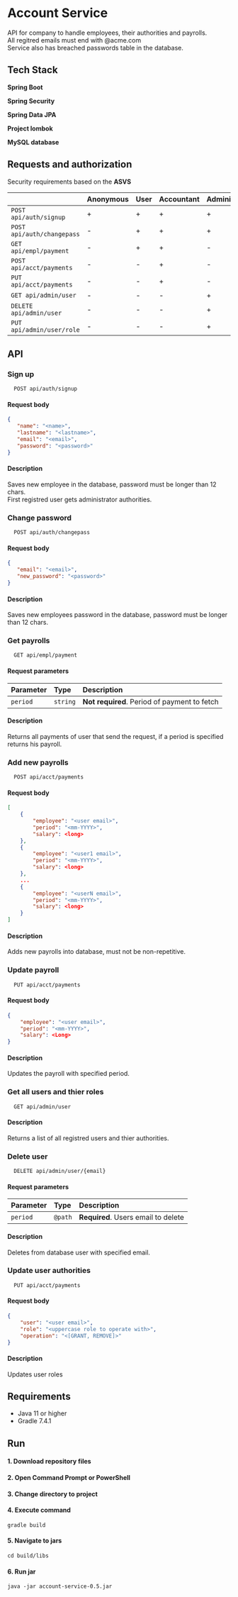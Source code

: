 
# Account Service

API for company to handle employees, their authorities and payrolls.  
All regitred emails must end with @acme.com  
Service also has breached passwords table in the database.
## Tech Stack

**Spring Boot**  

**Spring Security**

**Spring Data JPA**

**Project lombok**

**MySQL database**



## Requests and authorization

Security requirements based on the **ASVS**

|                             | Anonymous | User | Accountant | Administrator |
| :-------------------------- | :-------- | :--- | :--------- | :------------ |
| `POST api/auth/signup`      | +         | +    | +          | +             |
| `POST api/auth/changepass`  | -         | +    | +          | +             |
| `GET api/empl/payment`      | -         | +    | +          | -             |
| `POST api/acct/payments`    | -         | -    | +          | -             |
| `PUT api/acct/payments`     | -         | -    | +          | -             |
| `GET api/admin/user`        | -         | -    | -          | +             |
| `DELETE api/admin/user`     | -         | -    | -          | +             |
| `PUT api/admin/user/role`   | -         | -    | -          | +             |



## API

### Sign up

```
  POST api/auth/signup
```
#### Request body
```json
{
   "name": "<name>",
   "lastname": "<lastname>",
   "email": "<email>",
   "password": "<password>"
}
```

#### Description
Saves new employee in the database, password must be longer than 12 chars.  
First registred user gets administrator authorities.


### Change password

```
  POST api/auth/changepass
```
#### Request body
```json
{
   "email": "<email>",
   "new_password": "<password>"
}
```
#### Description
Saves new employees password in the database, password must be longer than 12 chars.


### Get payrolls

```
  GET api/empl/payment
```
#### Request parameters
| Parameter | Type     | Description                                  |
| :-------- | :------- | :------------------------------------------- |
| `period`  | `string` | **Not required**. Period of payment to fetch |

#### Description
Returns all payments of user that send the request, if a period is specified returns his payroll.


### Add new payrolls

```
  POST api/acct/payments
```
#### Request body
```json
[
    {
        "employee": "<user email>",
        "period": "<mm-YYYY>",
        "salary": <long>
    },
    {
        "employee": "<user1 email>",
        "period": "<mm-YYYY>",
        "salary": <long>
    },
    ...
    {
        "employee": "<userN email>",
        "period": "<mm-YYYY>",
        "salary": <long>
    }
]
```

#### Description
Adds new payrolls into database, must not be non-repetitive.


### Update payroll

```
  PUT api/acct/payments
```
#### Request body
```json
{
    "employee": "<user email>",
    "period": "<mm-YYYY>",
    "salary": <Long>
}
```

#### Description
Updates the payroll with specified period.


### Get all users and thier roles

```
  GET api/admin/user
```

#### Description
Returns a list of all registred users and thier authorities.

### Delete user

```
  DELETE api/admin/user/{email}
```

#### Request parameters
| Parameter | Type     | Description                         |
| :-------- | :------- | :---------------------------------- |
| `period`  | `@path`  | **Required**. Users email to delete |

#### Description
Deletes from database user with specified email.


### Update user authorities

```
  PUT api/acct/payments
```
#### Request body
```json
{
    "user": "<user email>",
    "role": "<uppercase role to operate with>",
    "operation": "<[GRANT, REMOVE]>"
}
```

#### Description
Updates user roles

## Requirements 
* Java 11 or higher
* Gradle 7.4.1
## Run

#### 1. Download repository files  

#### 2. Open Command Prompt or PowerShell

#### 3. Change directory to project

#### 4. Execute command

```
gradle build
```

#### 5. Navigate to jars

```
cd build/libs
```

#### 6. Run jar

```
java -jar account-service-0.5.jar
```